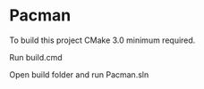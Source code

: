 # Pacman
To build this project CMake 3.0 minimum required.

Run build.cmd

Open build folder and run Pacman.sln
